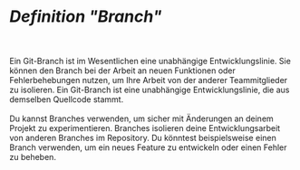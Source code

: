 # <b><i>Definition "Branch"</i></b>
<br></br>
Ein Git-Branch ist im Wesentlichen eine unabhängige Entwicklungslinie. Sie können den Branch bei der Arbeit an neuen Funktionen oder Fehlerbehebungen nutzen, um Ihre Arbeit von der anderer Teammitglieder zu isolieren. Ein Git-Branch ist eine unabhängige Entwicklungslinie, die aus demselben Quellcode stammt.
<br></br>
Du kannst Branches verwenden, um sicher mit Änderungen an deinem Projekt zu experimentieren. Branches isolieren deine Entwicklungsarbeit von anderen Branches im Repository. Du könntest beispielsweise einen Branch verwenden, um ein neues Feature zu entwickeln oder einen Fehler zu beheben.